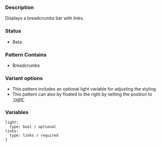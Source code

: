 ### Description
Displays a breadcrumbs bar with links.

### Status
* Beta

### Pattern Contains
* Breadcrumbs

### Variant options
* This pattern includes an optional light variable for adjusting the styling.
* This pattern can also by floated to the right by setting the position to ['right'](./?p=atoms-video-as-floated-right)

### Variables
~~~
light:
  type: bool / optional
links:
  type: links / required
}
~~~
